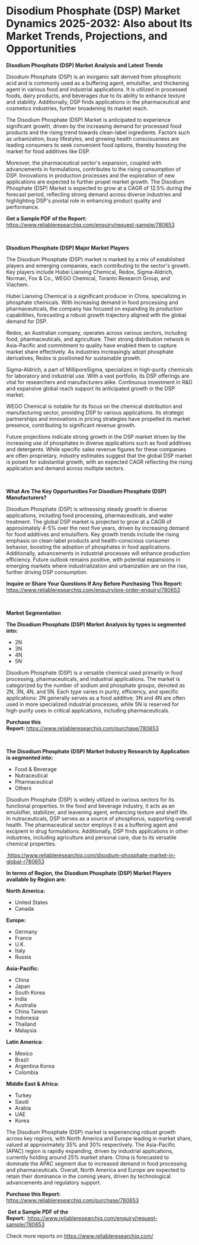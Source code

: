<p><h1>Disodium Phosphate (DSP) Market Dynamics 2025-2032: Also about Its Market Trends, Projections, and Opportunities</h1></p><p><strong>Disodium Phosphate (DSP) Market Analysis and Latest Trends</strong></p>
<p><p>Disodium Phosphate (DSP) is an inorganic salt derived from phosphoric acid and is commonly used as a buffering agent, emulsifier, and thickening agent in various food and industrial applications. It is utilized in processed foods, dairy products, and beverages due to its ability to enhance texture and stability. Additionally, DSP finds applications in the pharmaceutical and cosmetics industries, further broadening its market reach.</p><p>The Disodium Phosphate (DSP) Market is anticipated to experience significant growth, driven by the increasing demand for processed food products and the rising trend towards clean-label ingredients. Factors such as urbanization, busy lifestyles, and growing health consciousness are leading consumers to seek convenient food options, thereby boosting the market for food additives like DSP. </p><p>Moreover, the pharmaceutical sector's expansion, coupled with advancements in formulations, contributes to the rising consumption of DSP. Innovations in production processes and the exploration of new applications are expected to further propel market growth. The Disodium Phosphate (DSP) Market is expected to grow at a CAGR of 12.5% during the forecast period, reflecting strong demand across diverse industries and highlighting DSP's pivotal role in enhancing product quality and performance.</p></p>
<p><strong>Get a Sample PDF of the Report:&nbsp;</strong> <a href="https://www.reliableresearchiq.com/enquiry/request-sample/780653?utm_campaign=1087&utm_medium=2&utm_source=Github&utm_content=ia&utm_term=28022025&utm_id=disodium-phosphate-dsp">https://www.reliableresearchiq.com/enquiry/request-sample/780653</a></p>
<p>&nbsp;</p>
<p><strong>Disodium Phosphate (DSP) Major Market Players</strong></p>
<p><p>The Disodium Phosphate (DSP) market is marked by a mix of established players and emerging companies, each contributing to the sector's growth. Key players include Hubei Lianxing Chemical, Redox, Sigma-Aldrich, Norman, Fox & Co., WEGO Chemical, Toranto Research Group, and Viachem.</p><p>Hubei Lianxing Chemical is a significant producer in China, specializing in phosphate chemicals. With increasing demand in food processing and pharmaceuticals, the company has focused on expanding its production capabilities, forecasting a robust growth trajectory aligned with the global demand for DSP.</p><p>Redox, an Australian company, operates across various sectors, including food, pharmaceuticals, and agriculture. Their strong distribution network in Asia-Pacific and commitment to quality have enabled them to capture market share effectively. As industries increasingly adopt phosphate derivatives, Redox is positioned for sustainable growth.</p><p>Sigma-Aldrich, a part of MilliporeSigma, specializes in high-purity chemicals for laboratory and industrial use. With a vast portfolio, its DSP offerings are vital for researchers and manufacturers alike. Continuous investment in R&D and expansive global reach support its anticipated growth in the DSP market.</p><p>WEGO Chemical is notable for its focus on the chemical distribution and manufacturing sector, providing DSP to various applications. Its strategic partnerships and innovations in pricing strategies have propelled its market presence, contributing to significant revenue growth.</p><p>Future projections indicate strong growth in the DSP market driven by the increasing use of phosphates in diverse applications such as food additives and detergents. While specific sales revenue figures for these companies are often proprietary, industry estimates suggest that the global DSP market is poised for substantial growth, with an expected CAGR reflecting the rising application and demand across multiple sectors.</p></p>
<p>&nbsp;</p>
<p><strong>What Are The Key Opportunities For Disodium Phosphate (DSP) Manufacturers?</strong></p>
<p><p>Disodium Phosphate (DSP) is witnessing steady growth in diverse applications, including food processing, pharmaceuticals, and water treatment. The global DSP market is projected to grow at a CAGR of approximately 4-5% over the next five years, driven by increasing demand for food additives and emulsifiers. Key growth trends include the rising emphasis on clean-label products and health-conscious consumer behavior, boosting the adoption of phosphates in food applications. Additionally, advancements in industrial processes will enhance production efficiency. Future outlook remains positive, with potential expansions in emerging markets where industrialization and urbanization are on the rise, further driving DSP consumption.</p></p>
<p><strong>Inquire or Share Your Questions If Any Before Purchasing This Report:</strong> <a href="https://www.reliableresearchiq.com/enquiry/pre-order-enquiry/780653?utm_campaign=1087&utm_medium=2&utm_source=Github&utm_content=ia&utm_term=28022025&utm_id=disodium-phosphate-dsp">https://www.reliableresearchiq.com/enquiry/pre-order-enquiry/780653</a></p>
<p>&nbsp;</p>
<p><strong>Market Segmentation</strong></p>
<p><strong>The Disodium Phosphate (DSP) Market Analysis by types is segmented into:</strong></p>
<p><ul><li>2N</li><li>3N</li><li>4N</li><li>5N</li></ul></p>
<p><p>Disodium Phosphate (DSP) is a versatile chemical used primarily in food processing, pharmaceuticals, and industrial applications. The market is categorized by the number of sodium and phosphate groups, denoted as 2N, 3N, 4N, and 5N. Each type varies in purity, efficiency, and specific applications: 2N generally serves as a food additive; 3N and 4N are often used in more specialized industrial processes, while 5N is reserved for high-purity uses in critical applications, including pharmaceuticals.</p></p>
<p><strong>Purchase this Report:&nbsp;</strong><a href="https://www.reliableresearchiq.com/purchase/780653?utm_campaign=1087&utm_medium=2&utm_source=Github&utm_content=ia&utm_term=28022025&utm_id=disodium-phosphate-dsp">https://www.reliableresearchiq.com/purchase/780653</a></p>
<p>&nbsp;</p>
<p><strong>The Disodium Phosphate (DSP) Market Industry Research by Application is segmented into:</strong></p>
<p><ul><li>Food & Beverage</li><li>Nutraceutical</li><li>Pharmaceutical</li><li>Others</li></ul></p>
<p><p>Disodium Phosphate (DSP) is widely utilized in various sectors for its functional properties. In the food and beverage industry, it acts as an emulsifier, stabilizer, and leavening agent, enhancing texture and shelf life. In nutraceuticals, DSP serves as a source of phosphorus, supporting overall health. The pharmaceutical sector employs it as a buffering agent and excipient in drug formulations. Additionally, DSP finds applications in other industries, including agriculture and personal care, due to its versatile chemical properties.</p></p>
<p><a href="https://www.reliableresearchiq.com/disodium-phosphate-market-in-global-r780653?utm_campaign=1087&utm_medium=2&utm_source=Github&utm_content=ia&utm_term=28022025&utm_id=disodium-phosphate-dsp">&nbsp;https://www.reliableresearchiq.com/disodium-phosphate-market-in-global-r780653</a></p>
<p><strong>In terms of Region, the Disodium Phosphate (DSP) Market Players available by Region are:</strong></p>
<p>
    <p> <strong> North America: </strong>
        <ul>
            <li>United States</li>
            <li>Canada</li>
        </ul>
        </p> 
    <p> <strong> Europe: </strong>
        <ul>
            <li>Germany</li>
            <li>France</li>
            <li>U.K.</li>
            <li>Italy</li>
            <li>Russia</li>
        </ul>
        </p> 
    <p> <strong> Asia-Pacific: </strong>
        <ul>
            <li>China</li>
            <li>Japan</li>
            <li>South Korea</li>
            <li>India</li>
            <li>Australia</li>
            <li>China Taiwan</li>
            <li>Indonesia</li>
            <li>Thailand</li>
            <li>Malaysia</li>
        </ul>
        </p> 
    <p> <strong> Latin America: </strong>
        <ul>
            <li>Mexico</li>
            <li>Brazil</li>
            <li>Argentina Korea</li>
            <li>Colombia</li>
        </ul>
        </p> 
    <p> <strong> Middle East & Africa: </strong>
        <ul>
            <li>Turkey</li>
            <li>Saudi</li>
            <li>Arabia</li>
            <li>UAE</li>
            <li>Korea</li>
        </ul>
    </p>
    </p>
<p><p>The Disodium Phosphate (DSP) market is experiencing robust growth across key regions, with North America and Europe leading in market share, valued at approximately 35% and 30% respectively. The Asia-Pacific (APAC) region is rapidly expanding, driven by industrial applications, currently holding around 25% market share. China is forecasted to dominate the APAC segment due to increased demand in food processing and pharmaceuticals. Overall, North America and Europe are expected to retain their dominance in the coming years, driven by technological advancements and regulatory support.</p></p>
<p><strong>Purchase this Report: </strong><a href="https://www.reliableresearchiq.com/purchase/780653?utm_campaign=1087&utm_medium=2&utm_source=Github&utm_content=ia&utm_term=28022025&utm_id=disodium-phosphate-dsp">https://www.reliableresearchiq.com/purchase/780653</a></p>
<p>&nbsp;<strong>Get a Sample PDF of the Report:&nbsp;&nbsp;</strong><a href="https://www.reliableresearchiq.com/enquiry/request-sample/780653?utm_campaign=1087&utm_medium=2&utm_source=Github&utm_content=ia&utm_term=28022025&utm_id=disodium-phosphate-dsp">https://www.reliableresearchiq.com/enquiry/request-sample/780653</a></p>
<p><strong></strong></p>
<p>Check more reports on <a href="https://www.reliableresearchiq.com/?utm_campaign=1087&utm_medium=2&utm_source=Github&utm_content=ia&utm_term=28022025&utm_id=disodium-phosphate-dsp">https://www.reliableresearchiq.com/</a></p>